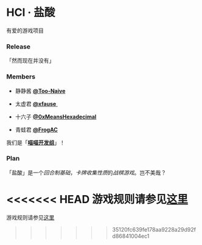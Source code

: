 # HCl · 盐酸
有爱的游戏项目

### Release

「然而现在并没有」

### Members

- 静静酱 [**@Too-Naive**](https://github.com/Too-Naive)

- 太虚君 [**@xfause** ](https://github.com/xfause)

- 十六子 [**@0xMeansHexadecimal**](https://github.com/0xMeansHexadecimal)

- 青蛙君 [**@FrogAC**](https://github.com/FrogAC)

我们是「[**喵喵开发组**](https://github.com/NyanNyanDevelopers)」！

### Plan

「盐酸」是一个*回合制基础*，*卡牌收集性质*的*战棋游戏*。岂不美哉？

<<<<<<< HEAD
游戏规则请参见[这里](https://github.com/NyanNyanDevelopers/HCl/blob/master/GameRule.md)
=======
游戏规则请参见[这里](https://github.com/NyanNyanDevelopers/HCl/blob/master/README.md)
>>>>>>> 35120fc639fe178aa9228a29d92fd86841004ec1

